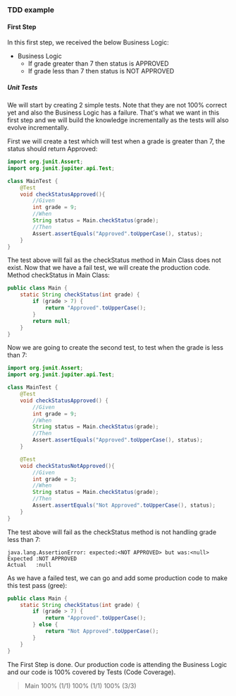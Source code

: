 ### TDD example
#### First Step
In this first step, we received the below Business Logic:
 
- Business Logic
    - If grade greater than 7 then status is APPROVED
    - If grade less than 7 then status is NOT APPROVED

##### Unit Tests
We will start by creating 2 simple tests. Note that they are not 100% correct yet and also the Business Logic has a failure.
That's what we want in this first step and we will build the knowledge incrementally as the tests will also evolve incrementally.

First we will create a test which will test when a grade is greater than 7, the status should return Approved:
```java
import org.junit.Assert;
import org.junit.jupiter.api.Test;

class MainTest {
    @Test
    void checkStatusApproved(){
        //Given
        int grade = 9;
        //When
        String status = Main.checkStatus(grade);
        //Then
        Assert.assertEquals("Approved".toUpperCase(), status);
    }
}
```

The test above will fail as the checkStatus method in Main Class does not exist.
Now that we have a fail test, we will create the production code. Method checkStatus in Main Class: 
```java
public class Main {
    static String checkStatus(int grade) {
        if (grade > 7) {
            return "Approved".toUpperCase();
        }
        return null;
    }
}
```

Now we are going to create the second test, to test when the grade is less than 7:

```java
import org.junit.Assert;
import org.junit.jupiter.api.Test;

class MainTest {
    @Test
    void checkStatusApproved() {
        //Given
        int grade = 9;
        //When
        String status = Main.checkStatus(grade);
        //Then
        Assert.assertEquals("Approved".toUpperCase(), status);
    }

    @Test
    void checkStatusNotApproved(){
        //Given
        int grade = 3;
        //When
        String status = Main.checkStatus(grade);
        //Then
        Assert.assertEquals("Not Approved".toUpperCase(), status);
    }
}
```

The test above will fail as the checkStatus method is not handling grade less than 7:

```
java.lang.AssertionError: expected:<NOT APPROVED> but was:<null>
Expected :NOT APPROVED
Actual   :null
```

As we have a failed test, we can go and add some production code to make this test pass (gree):

```java
public class Main {
    static String checkStatus(int grade) {
        if (grade > 7) {
            return "Approved".toUpperCase();
        } else {
            return "Not Approved".toUpperCase();
        }
    }
}
```

The First Step is done. 
Our production code is attending the Business Logic and our code is 100% covered by Tests (Code Coverage).

 > Main	100% (1/1)	100% (1/1)	100% (3/3)
 